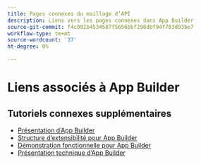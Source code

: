 ```yaml
---
title: Pages connexes du maillage d’API
description: Liens vers les pages connexes dans App Builder
source-git-commit: f4c092b4534587f5656bbf298dbf94f783d93be7
workflow-type: tm+mt
source-wordcount: '37'
ht-degree: 0%

---
```


# Liens associés à App Builder

## Tutoriels connexes supplémentaires

* [Présentation d’App Builder](../app-builder/introduction-to-app-builder.md)
* [Structure d’extensibilité pour App Builder](../app-builder/extensibility-framework-commerce-eventing.md)
* [Démonstration fonctionnelle pour App Builder](../app-builder/app-builder-functional-demonstration.md)
* [Présentation technique d’App Builder](../app-builder/app-builder-technical-overview.md)
